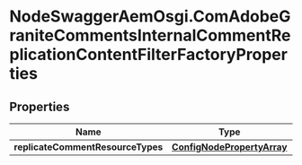 # NodeSwaggerAemOsgi.ComAdobeGraniteCommentsInternalCommentReplicationContentFilterFactoryProperties

## Properties

Name | Type | Description | Notes
------------ | ------------- | ------------- | -------------
**replicateCommentResourceTypes** | [**ConfigNodePropertyArray**](ConfigNodePropertyArray.md) |  | [optional] 


